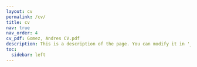 ```yaml
---
layout: cv
permalink: /cv/
title: cv
nav: true
nav_order: 4
cv_pdf: Gomez, Andres CV.pdf
description: This is a description of the page. You can modify it in '_pages/cv.md'. You can also change or remove the top pdf download button.
toc:
  sidebar: left
---
```


